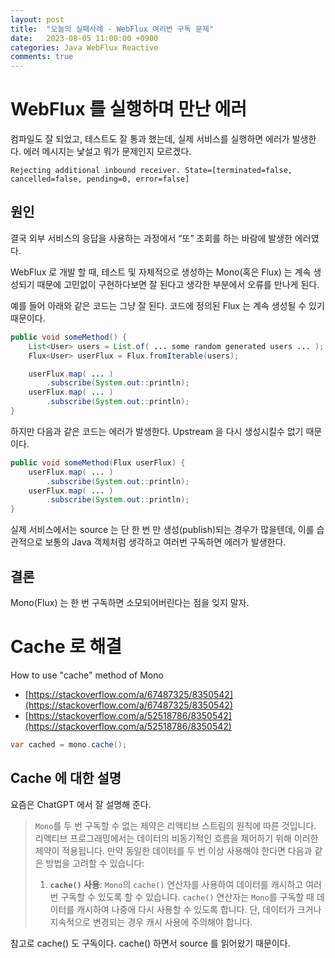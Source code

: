 ```yaml
---
layout: post
title:  "오늘의 실패사례 - WebFlux 여러번 구독 문제"
date:   2023-08-05 11:00:00 +0900
categories: Java WebFlux Reactive
comments: true
---
```


# WebFlux 를 실행하며 만난 에러

컴파일도 잘 되었고, 테스트도 잘 통과 했는데, 실제 서비스를 실행하면 에러가 발생한다. 에러 메시지는 낯설고 뭐가 문제인지 모르겠다.

```
Rejecting additional inbound receiver. State=[terminated=false, cancelled=false, pending=0, error=false]
```

## 원인

결국 외부 서비스의 응답을 사용하는 과정에서 “또” 조회를 하는 바람에 발생한 에러였다.

WebFlux 로 개발 할 때, 테스트 및 자체적으로 생성하는 Mono(혹은 Flux) 는 계속 생성되기 때문에 고민없이 구현하다보면 잘 된다고 생각한 부분에서 오류를 만나게 된다.

예를 들어 아래와 같은 코드는 그냥 잘 된다. 코드에 정의된 Flux 는 계속 생성될 수 있기 때문이다.

```java
public void someMethod() {
    List<User> users = List.of( ... some random generated users ... );
    Flux<User> userFlux = Flux.fromIterable(users);

    userFlux.map( ... )
        .subscribe(System.out::println);
    userFlux.map( ... )
        .subscribe(System.out::println);
}
```

하지만 다음과 같은 코드는 에러가 발생한다. Upstream 을 다시 생성시킬수 없기 때문이다.

```java
public void someMethod(Flux userFlux) {
    userFlux.map( ... )
        .subscribe(System.out::println);
    userFlux.map( ... )
        .subscribe(System.out::println);
}
```

실제 서비스에서는 source 는 단 한 번 만 생성(publish)되는 경우가 많을텐데, 이를 습관적으로 보통의 Java 객체처럼 생각하고 여러번 구독하면 에러가 발생한다. 

## 결론

Mono(Flux) 는 한 번 구독하면 소모되어버린다는 점을 잊지 말자.

# Cache 로 해결

How to use "cache" method of Mono

- [https://stackoverflow.com/a/67487325/8350542](https://stackoverflow.com/a/67487325/8350542)
- [https://stackoverflow.com/a/52518786/8350542](https://stackoverflow.com/a/52518786/8350542)

```java
var cached = mono.cache();
```

## Cache 에 대한 설명

요즘은 ChatGPT 에서 잘 설명해 준다.

> `Mono`를 두 번 구독할 수 없는 제약은 리액티브 스트림의 원칙에 따른 것입니다. 리액티브 프로그래밍에서는 데이터의 비동기적인 흐름을 제어하기 위해 이러한 제약이 적용됩니다. 만약 동일한 데이터를 두 번 이상 사용해야 한다면 다음과 같은 방법을 고려할 수 있습니다:
>
> 1. **`cache()` 사용**: `Mono`의 `cache()` 연산자를 사용하여 데이터를 캐시하고 여러 번 구독할 수 있도록 할 수 있습니다. `cache()` 연산자는 `Mono`를 구독할 때 데이터를 캐시하여 나중에 다시 사용할 수 있도록 합니다. 단, 데이터가 크거나 지속적으로 변경되는 경우 캐시 사용에 주의해야 합니다.
> 

참고로 cache() 도 구독이다. cache() 하면서 source 를 읽어왔기 때문이다.